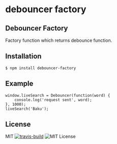 debouncer factory
=============

## Debouncer Factory
Factory function which returns debounce function.
## Installation
    $ npm install debouncer-factory
## Example
    
    window.liveSearch = Debouncer(function(word) {
        console.log('request sent', word);
    }, 1000);
    liveSearch('Baku');
## License
MIT
[![travis-build](https://img.shields.io/travis/ElmirMahmudov/debouncer.svg?style=flat-square)](https://travis-ci.com/ElmirMahmudov/debouncer)
![MIT License](https://img.shields.io/github/license/mashape/apistatus.svg?style=flat-square)
